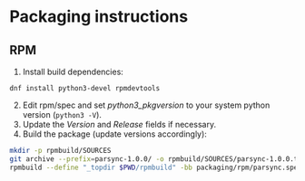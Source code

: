 # Packaging instructions

## RPM

1. Install build dependencies: 
```
dnf install python3-devel rpmdevtools
```
2. Edit rpm/spec and set *python3_pkgversion* to your system python version (`python3 -V`).
3. Update the *Version* and *Release* fields if necessary.
4. Build the package (update versions accordingly):
```sh
mkdir -p rpmbuild/SOURCES
git archive --prefix=parsync-1.0.0/ -o rpmbuild/SOURCES/parsync-1.0.0.tar.gz HEAD
rpmbuild --define "_topdir $PWD/rpmbuild" -bb packaging/rpm/parsync.spec
```
